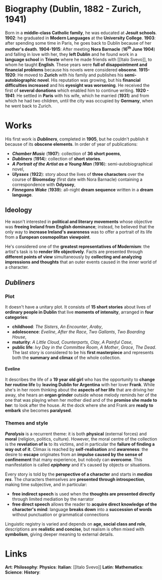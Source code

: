 # Biography (Dublin, 1882 - Zurich, 1941)
Born in a **middle-class Catholic family**, he was educated at **Jesuit schools**.
**1902**: he graduated in **Modern Languages** at the **University College**.
**1903**: after spending some time in Paris, he goes back to Dublin because of her **mother's death**.
**1904-1915**: After meeting **Nora Barnacle** (**16<sup><b>th</b></sup> June 1904**) and falling in love with her, they **left Dublin** and he found work in a **language school** in **Trieste** where he made friends with [[Italo Svevo]], to whom he taught **English**. These years were **full of disappointment and financial problems** because his novels were considered **obscene**.
**1915-1920**: He moved to **Zurich** with his family and publishes his **semi-autobiographic novel**. His reputation was growing, but his **financial difficulties increased** and his **eyesight was worsening**. He received the first of **several donations** which enabled him to continue writing.
**1920 - 1941**: He settled in **Paris** with his wife, which he married (**1931**) and from which he had two children, until the city was occupied by **Germany**, when he went back to Zurich.
# Works
His first work is ***Dubliners***, completed in **1905**, but he couldn't publish it because of its **obscene elements**. In order of year of publications:
- ***Chamber Music*** (**1907**): collection of **36 short poems**,
- ***Dubliners*** (**1914**): collection of **short stories**.
- ***A Portrait of the Artist as a Young Man*** (**1916**): semi-autobiographical novel,
- ***Ulysses*** (**1922**): story about the lives of **three characters** over the course of **Bloomsday** (first date with Nora Barnacle) containing a correspondence with **Odyssey**,
- ***Finnegans Wake*** (**1939**): all-night **dream sequence** written in a **dream language**.
## Ideology
He wasn't interested in **political and literary movements** whose objective was **freeing Ireland from English dominance**; instead, he believed that the only way to **increase Ireland's awareness** was to offer a portrait of its life from a **European cosmopolitan viewpoint**.

He's considered one of the **greatest representatives of Modernism**: the artist's task is to **render life objectively**. Facts are presented through **different points of view** simultaneously by **collecting and analyzing impressions and thoughts** that an outer events caused in the inner world of a character.
## *Dubliners*
### Plot
It doesn't have a unitary plot. It consists of **15 short stories** about lives of **ordinary people in Dublin** that live **moments of intensity**, arranged in **four categories**:
- **childhood**: *The Sisters*, *An Encounter*, *Araby*,
- **adolescence**: *Eveline*, *After the Race*, *Two Gallants*, *Two Boarding House*,
- **maturity**: *A Little Cloud*, *Counterparts*, *Clay*, *A Painful Case*,
- **public life**: *Ivy Day in the Committee Room*, *A Mother*, *Grace*, *The Dead*.
The last story is considered to be his **first masterpiece** and represents both the **summary and climax** of the whole collection.
#### Eveline
It describes the life of a **19 year old girl** who has the opportunity to **change her routine life** by **leaving Dublin for Argentina** with her lover **Frank**. While she's in her room thinking about the **aspects of her life** that are driving her away, she hears an **organ grinder** outside whose melody reminds her of the one that was playing when her mother died and of the **promise she made to her**: to look after the house. At the dock where she and Frank are **ready to embark** she becomes **paralysed**.
### Themes and style
***Paralysis*** is a recurrent theme: it is both **physical** (external forces) and **moral** (religion, politics, culture). However, the moral centre of the collection is the **revelation of is** to its victims, and in particular the **failure of finding a way out of it**. Climax is reached by **self-realisation** and **awareness**: the desire to **escape** originates from an **impulse caused by the sense of confinement** that many experience, but nobody can **overcome**. This manifestation is called ***epiphany*** and it's caused by objects or situations.

Every story is told by the **perspective of a character** and starts in ***medias res***. The characters themselves are **presented through introspection**, making time subjective, and in particular:
- **free indirect speech** is used when the **thoughts are presented directly** through limited mediation by the narrator
- **free direct speech** allows the reader to **acquire direct knowledge of the character's mind**: language **breaks down** into a **succession of words** without punctuation or grammatical connections

Linguistic registry is varied and depends on **age, social class and role**, descriptions are **realistic and concise**, but realism is often mixed with **symbolism**, giving deeper meaning to external details.
# Links
**Art**:
**Philosophy**:
**Physics**:
**Italian**: [[Italo Svevo]]
**Latin**:
**Mathematics**:
**Science**:
**History**:
